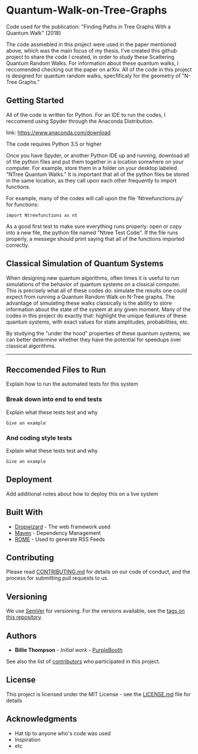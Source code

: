 # Quantum-Walk-on-Tree-Graphs
Code used for the publication: "Finding Paths in Tree Graphs With a Quantum Walk" (2018)

The code assmebled in this project were used in the paper mentioned above, which was the main focus of my thesis.  I've created this github project to share the code I created, in order to study these Scattering Quantum Random Walks.  For information about these quantum walks, I reccomended checking out the paper on arXiv.  All of the code in this project is designed for quantum random walks, specfificaly for the geometry of "N-Tree Graphs."

## Getting Started

All of the code is written for Python.  For an IDE to run the codes, I reccomend using Spyder through the Anaconda Distribution.

link: https://www.anaconda.com/download

The code requires Python 3.5 or higher

Once you have Spyder, or another Python IDE up and running, download all of the python files and put them together in a location somwhere on your computer. For example, store them in a folder on your desktop labeled "NTree Quantum Walks."  It is important that all of the python files be stored in the same location, as they call upon each other frequently to import functions.

For example, many of the codes will call upon the file 'Ntreefunctions.py' for functions:

```
import Ntreefunctions as nt
```

As a good first test to make sure everything runs properly: open or copy into a new file, the python file named "Ntree Test Code".  If the file runs properly, a messege should print saying that all of the functions imported correctly.

## Classical Simulation of Quantum Systems

When designing new quantum algorithms, often times it is useful to run simulations of the behavior of quantum systems on a clssical computer.  This is precisely what all of these codes do: simulate the results one could expect from running a Quantum Random Walk on N-Tree graphs.  The advantage of simulating these walks classically is the ability to store information about the state of the system at any given moment.  Many of the codes in this project do exactly that: highlight the unique features of these quantum systems, with exact values for state amplitudes, probabilities, etc.

By studying the "under the hood" properties of these quantum systems, we can better determine whether they have the potential for speedups over classical algorithms.

--------------------------


## Reccomended Files to Run

Explain how to run the automated tests for this system

### Break down into end to end tests

Explain what these tests test and why

```
Give an example
```

### And coding style tests

Explain what these tests test and why

```
Give an example
```

## Deployment

Add additional notes about how to deploy this on a live system

## Built With

* [Dropwizard](http://www.dropwizard.io/1.0.2/docs/) - The web framework used
* [Maven](https://maven.apache.org/) - Dependency Management
* [ROME](https://rometools.github.io/rome/) - Used to generate RSS Feeds

## Contributing

Please read [CONTRIBUTING.md](https://gist.github.com/PurpleBooth/b24679402957c63ec426) for details on our code of conduct, and the process for submitting pull requests to us.

## Versioning

We use [SemVer](http://semver.org/) for versioning. For the versions available, see the [tags on this repository](https://github.com/your/project/tags). 

## Authors

* **Billie Thompson** - *Initial work* - [PurpleBooth](https://github.com/PurpleBooth)

See also the list of [contributors](https://github.com/your/project/contributors) who participated in this project.

## License

This project is licensed under the MIT License - see the [LICENSE.md](LICENSE.md) file for details

## Acknowledgments

* Hat tip to anyone who's code was used
* Inspiration
* etc
